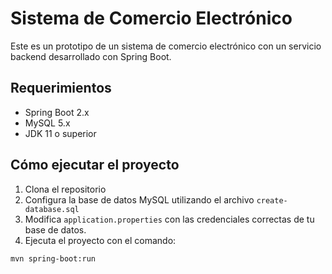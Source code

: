 # Sistema de Comercio Electrónico

Este es un prototipo de un sistema de comercio electrónico con un servicio backend desarrollado con Spring Boot.

## Requerimientos

- Spring Boot 2.x
- MySQL 5.x
- JDK 11 o superior

## Cómo ejecutar el proyecto

1. Clona el repositorio
2. Configura la base de datos MySQL utilizando el archivo `create-database.sql`
3. Modifica `application.properties` con las credenciales correctas de tu base de datos.
4. Ejecuta el proyecto con el comando:

```bash
mvn spring-boot:run
